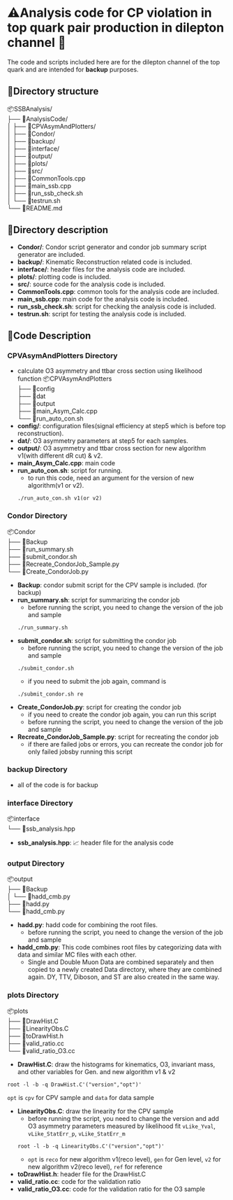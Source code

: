 # ⚠️Analysis code for CP violation in top quark pair production in dilepton channel 🚀

The code and scripts included here are for the dilepton channel of the top quark and are intended for **backup** purposes.

## 📂Directory structure
📦SSBAnalysis/   
├── 📂AnalysisCode/   
│ ├── 📂CPVAsymAndPlotters/   
│ ├── 📂Condor/   
│ ├── 📂backup/   
│ ├── 📂interface/   
│ ├── 📂output/   
│ ├── 📂plots/   
│ ├── 📂src/   
│ ├── 📜CommonTools.cpp   
│ ├── 📜main_ssb.cpp   
│ ├── 📜run_ssb_check.sh   
│ └── 📜testrun.sh   
└── 📜README.md   

## 📁Directory description
- **Condor/**: Condor script generator and condor job summary script generator are included.
- **backup/**: Kinematic Reconstruction related code is included.
- **interface/**: header files for the analysis code are included.
- **plots/**: plotting code is included.
- **src/**: source code for the analysis code is included.
- **CommonTools.cpp**: common tools for the analysis code are included.
- **main_ssb.cpp**: main code for the analysis code is included.
- **run_ssb_check.sh**: script for checking the analysis code is included.
- **testrun.sh**: script for testing the analysis code is included.

## 📜Code Description   
### CPVAsymAndPlotters Directory
- calculate O3 asymmetry and ttbar cross section using likelihood function
📦CPVAsymAndPlotters   
├── 📂config   
├── 📂dat   
├── 📂output   
├── 📜main_Asym_Calc.cpp   
└── 📜run_auto_con.sh   
- **config/**: configuration files(signal efficiency at step5 which is before top reconstruction).
- **dat/**: O3 asymmetry parameters at step5 for each samples.
- **output/**: O3 asymmetry and ttbar cross section for new algorithm v1(with different dR cut) & v2.
- **main_Asym_Calc.cpp**: main code
- **run_auto_con.sh**: script for running.
    - to run this code, need an argument for the version of new algorithm(v1 or v2).
    ```
    ./run_auto_con.sh v1(or v2)
    ```

### Condor Directory
📦Condor   
├── 📂Backup   
├── 📜run_summary.sh   
├── 📜submit_condor.sh   
├── 📜Recreate_CondorJob_Sample.py   
└── 📜Create_CondorJob.py   
- **Backup**: condor submit script for the CPV sample is included. (for backup)
- **run_summary.sh**: script for summarizing the condor job
    - before running the script, you need to change the version of the job and sample
    ```
    ./run_summary.sh
    ```
- **submit_condor.sh**: script for submitting the condor job
    - before running the script, you need to change the version of the job and sample
    ```
    ./submit_condor.sh
    ```
    - if you need to submit the job again, command is
    ```
    ./submit_condor.sh re
    ```
- **Create_CondorJob.py**: script for creating the condor job
    - if you need to create the condor job again, you can run this script
    - before running the script, you need to change the version of the job and sample
- **Recreate_CondorJob_Sample.py**: script for recreating the condor job
    - if there are failed jobs or errors, you can recreate the condor job for only failed jobsby running this script

### backup Directory
- all of the code is for backup

### interface Directory
📦interface   
└── 📜ssb_analysis.hpp   
- **ssb_analysis.hpp**: 📈 header file for the analysis code

### output Directory
📦output   
├── 📂Backup   
│ └── 📜hadd_cmb.py   
├── 📜hadd.py   
└── 📜hadd_cmb.py   
- **hadd.py**: hadd code for combining the root files.
    - before running the script, you need to change the version of the job and sample
- **hadd_cmb.py**: This code combines root files by categorizing data with data and similar MC files with each other.
    - Single and Double Muon Data are combined separately and then copied to a newly created Data directory, where they are combined again. DY, TTV, Diboson, and ST are also created in the same way.

### plots Directory
📦plots   
├── 📜DrawHist.C   
├── 📜LinearityObs.C   
├── 📜toDrawHist.h   
├── 📜valid_ratio.cc   
└── 📜valid_ratio_O3.cc   
- **DrawHist.C**: draw the histograms for kinematics, O3, invariant mass, and other variables for Gen. and new algorithm v1 & v2
```
root -l -b -q DrawHist.C'("version","opt")'
```
```opt``` is ```cpv``` for CPV sample and ```data``` for data sample
- **LinearityObs.C**: draw the linearity for the CPV sample
    - before running the script, you need to change the version and add O3 asymmetry parameters measured by likelihood fit
    ```vLike_Yval```, ```vLike_StatErr_p```, ```vLike_StatErr_m```
    ```
    root -l -b -q LinearityObs.C'("version","opt")'
    ```
    - ```opt``` is ```reco``` for new algorithm v1(reco level), ```gen``` for Gen level, ```v2``` for new algorithm v2(reco level), ```ref``` for reference
- **toDrawHist.h**: header file for the DrawHist.C
- **valid_ratio.cc**: code for the validation ratio
- **valid_ratio_O3.cc**: code for the validation ratio for the O3 sample